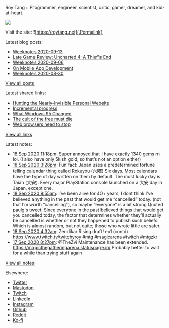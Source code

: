 Roy Tang :: Programmer, engineer, scientist, critic, gamer, dreamer, and kid-at-heart.

![](https://roytang.net/img/profile.jpg)

Visit the site: ![https://roytang.net](.Permalink)

Latest blog posts:
    

- [Weeknotes 2020-09-13](https://roytang.net/2020/09/weeknotes-2020-09-13/)
- [Late Game Review: Uncharted 4: A Thief&#39;s End](https://roytang.net/2020/09/uncharted4/)
- [Weeknotes 2020-09-06](https://roytang.net/2020/09/weeknotes-2020-09-06/)
- [On Mobile App Development](https://roytang.net/2020/09/mobile-app-dev/)
- [Weeknotes 2020-08-30](https://roytang.net/2020/08/weeknotes-2020-08-30/)

[View all posts](https://roytang.net/blog)

Latest shared links:
    

- [Hunting the Nearly-Invisible Personal Website](https://roytang.net/2020/08/hunting-the-nearly-invisible-personal-website/)
- [Incremental progress](https://roytang.net/2020/08/incremental-progress/)
- [What Windows 95 Changed](https://roytang.net/2020/08/what-windows-95-changed/)
- [The cult of the free must die](https://roytang.net/2020/08/the-cult-of-the-free-must-die/)
- [Web browsers need to stop](https://roytang.net/2020/08/web-browsers-need-to-stop/)

[View all links](https://roytang.net/links)

Latest notes:
    

- [18 Sep 2020 11:18pm](https://roytang.net/2020/09/g5r7zk8/): Super annoyed that I have exactly 1340 gems rn lol. (I also have only 5kish gold, so that&rsquo;s not an option either)
- [18 Sep 2020 3:28pm](https://roytang.net/2020/09/1306978449601380356/): Fun fact: Japan uses a predetermined fortune telling calendar thing called Rokuyou (六曜) Six days. Most calendars have the type of day written on them by default. The most lucky day is Taian (大安). Every major PlayStation console launched on a 大安 day in Japan, except one.
- [18 Sep 2020 9:55am](https://roytang.net/2020/09/1306894698435375104/): I’ve been alive for 40+ years, I dont think I’ve believed anything in the past that would get me “cancelled” today. (not that I’m worth “cancelling”), so maybe “everyone” is a bit strong
Quoted paulg&#39;s tweet:   Since everyone in the past believed things that would get you cancelled today, the factor that determines whether they&rsquo;ll actually be cancelled is whether or not they happened to publish such beliefs. Which is almost random, but not quite; those who wrote little are safer.
- [18 Sep 2020 4:32am](https://roytang.net/2020/09/1306813354720333824/): Zendikar Rising draft! ep1 (contd) https://www.twitch.tv/twitchyroy #mtg #magicarena #twitch #mtgzkr
- [17 Sep 2020 8:27pm](https://roytang.net/2020/09/1306691161415847936/): @TheZvi Maintenance has been extended. https://magicthegatheringarena.statuspage.io/ Probably better to wait for a while than trying stuff again

[View all notes](https://roytang.net/notes)

Elsewhere:

- [Twitter](https://twitter.com/roytang)
- [Mastodon](https://mastodon.technology/@roytang)
- [Twitch](https://twitch.tv/twitchyroy)
- [LinkedIn](https://www.linkedin.com/in/roytang)
- [Instagram](https://instagram.com/roytang0400)
- [Github](https://github.com/roytang)
- [Reddit](https://reddit.com/u/hungryroy)
- [Ko-fi](https://ko-fi.com/roytang)
